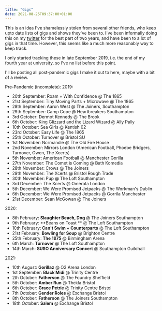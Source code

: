 ```yaml
---
title: "Gigs"
date: 2021-08-25T09:37:00+01:00
---
```


This is an idea I've shamelessly stolen from several other friends, who keep upto date lists of gigs and shows they've been to. I've been informally doing this on my [twitter](https://twitter.com/elliotalex97) for the best part of two years, and have been to a lot of gigs in that time. However, this seems like a much more reasonably way to keep track.

I only started tracking these in late September 2019, i.e. the end of my fourth year at university, so I've no list before this point.

I'll be posting all post-pandemic gigs I make it out to here, maybe with a bit of a review.

Pre-Pandemic (incomplete):
2019:

* 20th September: Roam + With Confidence @ The 1865
* 21st September: Tiny Moving Parts + Microwave @ The 1865
* 28th September: Aaron West @ The Joiners, Southampton 
* 29th September: Camp Cope @ Heartbreakers Southampton
* 3rd October: Dermot Kennedy @ The Brook
* 6th October: King Glizzard and the Lizard Wizard @ Ally Pally
* 10th October: Sea Girls @ Kentish 02
* 23rd October: Easy Life @ The 1865
* 25th October: Turnover @ Bristol SU
* 1st November: Normandie @ The Old Fire House 
* 2nd November: Mirrors London (American Football, Phoebe Bridgers, Turnover, Owen, The Xcerts)
* 5th November: American Football @ Manchester Gorilla
* 27th November: The Comet is Coming @ Bath Komedia
* 28th November: Crows @ The Joiners
* 29th November: The Xcerts @ Bristol Rough Trade
* 30th November: Pup @ The Loft Southampton
* 3rd December: The Xcerts @ Omerata London 
* 5th December: We Were Promised Jetpacks @ The Workman's Dublin
* 6th December: We Were Promised Jetpacks @ Gorrila Manchester
* 21st December: Sean McGowan @ The Joiners

2020:
* 8th February: **Slaughter Beach, Dog** @ The Joiners Southampton 
* 9th February: **Beans on Toast ** @ The Loft Southampton
* 10th February: **Can't Swim + Counterparts** @ The Loft Southampton
* 21st February: **Bowling for Soup** @ Brighton Centre
* 25th February: **The 1975** @ Birmingham Arena
* 6th March: **Turnover** @ The Loft Southampton
* 14th March: **SUSO Anniversary Concert** @ Southampton Guildhall



2021: 
* 10th August: **Gorillaz** @ O2 Arena London
* 1st September: **Black Midi** @ Trinity Centre
* 2th October: **Fatherson** @ The Foundry Sheffield
* 5th October: **Amber Run** @ Thekla Bristol 
* 6th October: **Grace Petrie** @ Trinity Centre Bristol
* 7th October: **Gender Roles** @ Exchange Bristol 
* 8th October: **Fatherson** @ The Joiners Southampton 
* 18th October: **Salem** @ Exchange Bristol 

